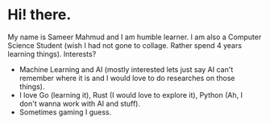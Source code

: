 # Hi! there.

My name is Sameer Mahmud and I am humble learner. I am also a Computer Science Student (wish I had not gone to collage. Rather spend 4 years learning things).
Interests?
- Machine Learning and AI (mostly interested lets just say AI can't remember where it is and I would love to do researches on those things).
- I love Go (learning it), Rust (I would love to explore it), Python (Ah, I don't wanna work with AI and stuff).
- Sometimes gaming I guess.
  
